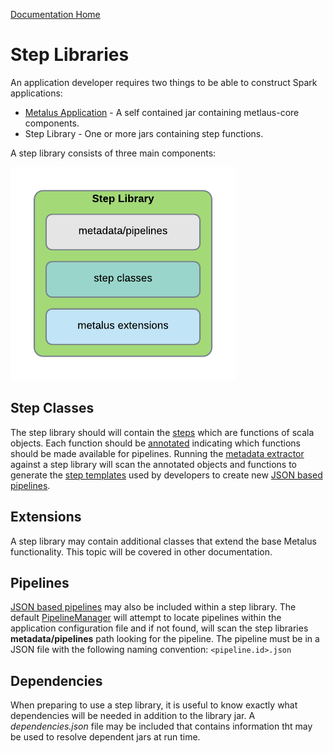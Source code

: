 [Documentation Home](readme.md)

# Step Libraries
An application developer requires two things to be able to construct Spark applications:

* [Metalus Application](metalus-application.md) - A self contained jar containing metlaus-core components.
* Step Library - One or more jars containing step functions.

A step library consists of three main components:

![Step Library Structure](images/metalus_step_library.png "Step library Structure")

## Step Classes
The step library should will contain the [steps](steps.md) which are functions of scala objects. Each function should be
[annotated](step-annotations.md) indicating which functions should be made available for pipelines. Running the
[metadata extractor](metadata-extractor.md) against a step library will scan the annotated objects and functions
to generate the [step templates](step-templates.md) used by developers to create new 
[JSON based pipelines](json-pipelines.md).

## Extensions
A step library may contain additional classes that extend the base Metalus functionality. This topic will be covered
in other documentation.

## Pipelines
[JSON based pipelines](json-pipelines.md) may also be included within a step library. The default 
[PipelineManager](pipeline-manager.md) will attempt to locate pipelines within the application configuration file and if 
not found, will scan the step libraries **metadata/pipelines** path looking for the pipeline. The pipeline must be in a 
JSON file with the following naming convention: ```<pipeline.id>.json```

## Dependencies
When preparing to use a step library, it is useful to know exactly what dependencies will be needed in addition to the 
library jar. A _dependencies.json_ file may be included that contains information tht may be used to resolve dependent
jars at run time. 
